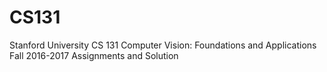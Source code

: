# CS131
Stanford University
CS 131 Computer Vision: Foundations and Applications
Fall 2016-2017 Assignments and Solution
